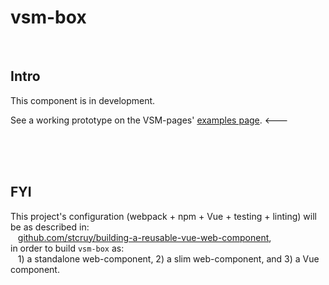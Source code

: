 # vsm-box

<br>

## Intro

This component is in development.

See a working prototype on the VSM-pages' [examples page](http://scicura.org/vsm/examples.html). &lt;---

<br>
<br>
<br>

## FYI
This project's configuration (webpack + npm + Vue + testing + linting) will be as described in:  
&nbsp;&nbsp; [github.com/stcruy/building-a-reusable-vue-web-component](https://github.com/stcruy/building-a-reusable-vue-web-component),  
in order to build `vsm-box` as:  
&nbsp;&nbsp; 1) a standalone web-component, 2) a slim web-component, and 3) a Vue component.
